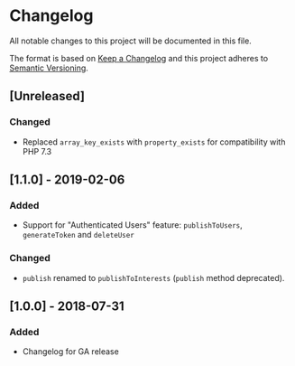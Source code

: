 # Changelog
All notable changes to this project will be documented in this file.

The format is based on [Keep a Changelog](http://keepachangelog.com/en/1.0.0/)
and this project adheres to [Semantic Versioning](http://semver.org/spec/v2.0.0.html).

## [Unreleased]
 ### Changed
  - Replaced `array_key_exists` with `property_exists` for compatibility with
    PHP 7.3

## [1.1.0] - 2019-02-06
### Added
- Support for "Authenticated Users" feature: `publishToUsers`, `generateToken` and `deleteUser`
### Changed
- `publish` renamed to `publishToInterests` (`publish` method deprecated).

## [1.0.0] - 2018-07-31
### Added
 - Changelog for GA release
